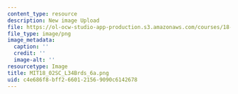 ```yaml
---
content_type: resource
description: New image Upload
file: https://ol-ocw-studio-app-production.s3.amazonaws.com/courses/18-02sc-multivariable-calculus-fall-2010/c4e686f8bff2660121569090c6142678_MIT18_02SC_L34Brds_6a.png
file_type: image/png
image_metadata:
  caption: ''
  credit: ''
  image-alt: ''
resourcetype: Image
title: MIT18_02SC_L34Brds_6a.png
uid: c4e686f8-bff2-6601-2156-9090c6142678
---
```


